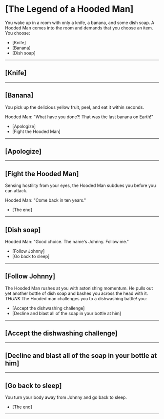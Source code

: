 # [The Legend of a Hooded Man]
You wake up in a room with only a knife, a banana, and some dish soap. A Hooded Man comes into the room and demands that you choose an item. You choose:

- [Knife]
- [Banana]
- [Dish soap]

---

## [Knife]


---

## [Banana]
You pick up the delicious yellow fruit, peel, and eat it within seconds.

Hooded Man: "What have you done?! That was the last banana on Earth!"

- [Apologize]
- [Fight the Hooded Man]

---

## [Apologize]


---

## [Fight the Hooded Man]
Sensing hostility from your eyes, the Hooded Man subdues you before you can attack.

Hooded Man: "Come back in ten years."

- [The end]

---

## [Dish soap]
Hooded Man: "Good choice. The name's Johnny. Follow me."

- [Follow Johnny]
- [Go back to sleep]

---

## [Follow Johnny]
The Hooded Man rushes at you with astonishing momentum. 
He pulls out yet another bottle of dish soap and bashes you across the head with it. 
*THUNK* The Hooded man challenges you to a dishwashing battle! you:

- [Accept the dishwashing challenge]
- [Decline and blast all of the soap in your bottle at him]

---

## [Accept the dishwashing challenge]


---

## [Decline and blast all of the soap in your bottle at him]


---

## [Go back to sleep]
You turn your body away from Johnny and go back to sleep.

- [The end]

---
